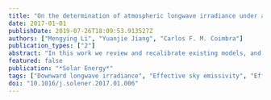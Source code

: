 ```yaml
---
title: "On the determination of atmospheric longwave irradiance under all-sky conditions"
date: 2017-01-01
publishDate: 2019-07-26T18:09:53.913527Z
authors: ["Mengying Li", "Yuanjie Jiang", "Carlos F. M. Coimbra"]
publication_types: ["2"]
abstract: "In this work we review and recalibrate existing models, and present a novel comprehensive model for estimation of the downward atmospheric longwave (LW) radiation for clear and cloudy sky conditions. LW radiation is an essential component of thermal balances in the atmosphere, playing also a substantial role in the design and operation of solar power plants. Unlike solar irradiance, LW irradiance is not measured routinely by meteorological or solar irradiance sensor networks. In most cases, it must be calculated indirectly from meteorological variables using simple parametric models. Under clear skies, fifteen parametric models for calculating LW irradiance are compared and recalibrated. All models achieve higher accuracy after grid search recalibration, and we show that many of the previously proposed LW models collapse into only a few different families of models. A recalibrated Brunt-family model is recommended for future use due to its simplicity and high accuracy (rRMSE = 4.37%). To account for the difference in nighttime and daytime clear-sky emissivities, nighttime and daytime Brunt-type models are proposed. Under all sky conditions, the information of clouds is represented by cloud cover fraction (CF) or cloud modification factor (CMF, available only during daytime). Three parametric models proposed in the bibliography are compared and calibrated, and a new model is proposed to account for the alternation of vertical atmosphere profile by clouds. The proposed all-sky model has 3.8–31.8% lower RMSEs than the other three recalibrated models. If GHI irradiance measurements are available, using CMF as a parameter yields 7.5% lower RMSEs than using CF. For different applications that require LW information during daytime and/or nighttime, coefficients of the proposed models are corrected for diurnal and nocturnal use."
featured: false
publication: "*Solar Energy*"
tags: ["Downward longwave irradiance", "Effective sky emissivity", "Effective sky temperature", "Parametric modeling"]
doi: "10.1016/j.solener.2017.01.006"
---
```


